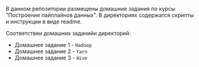 В данном репозитории размещены домашние задания по курсы "Построение пайплайнов данных". В директориях содержатся скрипты и инструкции в виде readme.

Соответствеи домашних заданийи директорий:

* Домашнее задание 1 - `Hadoop`
* Домашнее задание 2 - `Yarn`
* Домашнее задание 3 - `Hive`
